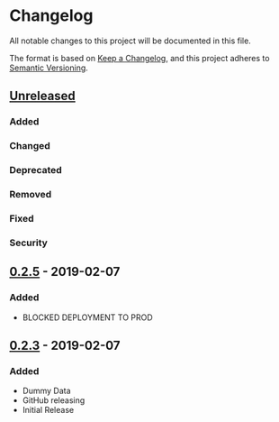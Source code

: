 # Changelog
All notable changes to this project will be documented in this file.

The format is based on [Keep a Changelog](https://keepachangelog.com/en/1.0.0/),
and this project adheres to [Semantic Versioning](https://semver.org/spec/v2.0.0.html).

## [Unreleased]
### Added

### Changed

### Deprecated

### Removed

### Fixed

### Security

## [0.2.5] - 2019-02-07
### Added
- BLOCKED DEPLOYMENT TO PROD

## [0.2.3] - 2019-02-07
### Added
- Dummy Data
- GitHub releasing
- Initial Release

[Unreleased]: https://github.com/natescherer/AzureDeploymentTest/compare/v0.2.5..HEAD
[0.2.5]: https://github.com/natescherer/AzureDeploymentTest/compare/v0.2.3..v0.2.5
[0.2.3]: https://github.com/natescherer/AzureDeploymentTest/tree/v0.2.3